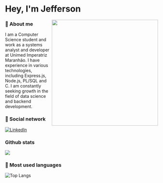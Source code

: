 # Hey, I'm Jefferson
<img align="right" width="350px" src="https://www.icegif.com/wp-content/uploads/2022/09/icegif-1210.gif">

### 🌟 About me
I am a Computer Science student and work as a systems analyst and developer at Unimed Imperatriz Maranhão. I have experience in various technologies, including Express.js, Node.js, PL/SQL and C. I am constantly seeking growth in the field of data science and backend development.

### 📱 Social network
[![LinkedIn](https://img.shields.io/badge/LinkedIn-000?style=for-the-badge&logo=linkedin&logoColor=0E76A8)](https://www.linkedin.com/in/jefferson-lima-104799180/) 

### Github stats
<img src="https://github-readme-stats.vercel.app/api?username=jefflima11&show_icons=true&hide_border=true&theme=nightowl" />

### 🚀 Most used languages
![Top Langs](https://github-readme-stats.vercel.app/api/top-langs/?username=jefflima11&layout=compact&theme=nightowl)
